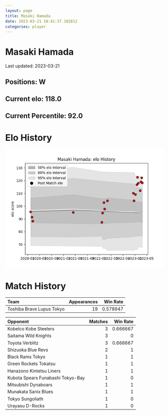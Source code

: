 ```yaml
---  
layout: page  
title: Masaki Hamada  
date: 2023-03-21 18:41:37.102812  
categories: player  
---
```

# Masaki Hamada


Last updated: 2023-03-21
## Positions: W

## Current elo: 118.0

## Current Percentile: 92.0

# Elo History


![elo history](history_MasakiHamada.png)
# Match History


| Team                      |   Appearances |   Win Rate |
|:--------------------------|--------------:|-----------:|
| Toshiba Brave Lupus Tokyo |            19 |   0.578947 |

| Opponent                          |   Matches |   Win Rate |
|:----------------------------------|----------:|-----------:|
| Kobelco Kobe Steelers             |         3 |   0.666667 |
| Saitama Wild Knights              |         3 |   0        |
| Toyota Verblitz                   |         3 |   0.666667 |
| Shizuoka Blue Revs                |         2 |   1        |
| Black Rams Tokyo                  |         1 |   1        |
| Green Rockets Tokatsu             |         1 |   1        |
| Hanazono Kintetsu Liners          |         1 |   1        |
| Kubota Spears Funabashi Tokyo-Bay |         1 |   0        |
| Mitsubishi Dynaboars              |         1 |   1        |
| Munakata Sanix Blues              |         1 |   1        |
| Tokyo Sungoliath                  |         1 |   0        |
| Urayasu D-Rocks                   |         1 |   0        |